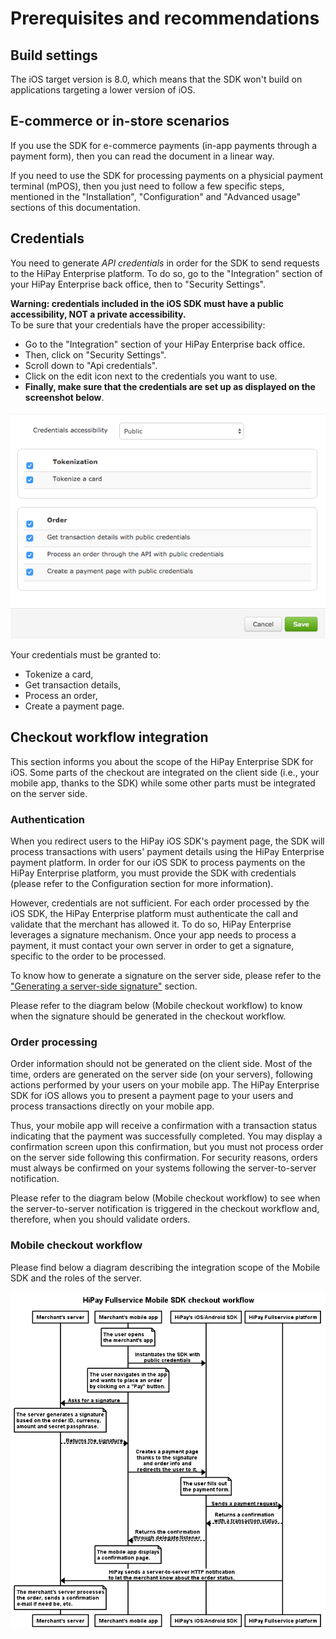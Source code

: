 # Prerequisites and recommendations

## Build settings

The iOS target version is 8.0, which means that the SDK won't build on applications targeting a lower version of iOS.

## E-commerce or in-store scenarios

If you use the SDK for e-commerce payments (in-app payments through a payment form), then you can read the document in a linear way.

If you need to use the SDK for processing payments on a physicial payment terminal (mPOS), then you just need to follow a few specific steps, mentioned in the "Installation", "Configuration" and "Advanced usage" sections of this documentation.

## Credentials

You need to generate *API credentials* in order for the SDK to send requests to the HiPay Enterprise platform. To do so, go to the "Integration" section of your HiPay Enterprise back office, then to "Security Settings".

**Warning: credentials included in the iOS SDK must have a public accessibility, NOT a private accessibility.**  
To be sure that your credentials have the proper accessibility:

- Go to the "Integration" section of your HiPay Enterprise back office.
- Then, click on "Security Settings".
- Scroll down to "Api credentials".
- Click on the edit icon next to the credentials you want to use. 
- **Finally, make sure that the credentials are set up as displayed on the screenshot below**.

![Credentials accessibility](images/credentials_accessibility.png)

Your credentials must be granted to:

- Tokenize a card,
- Get transaction details,
- Process an order, 
- Create a payment page.

## Checkout workflow integration

This section informs you about the scope of the HiPay Enterprise SDK for iOS. Some parts of the checkout are integrated on the client side (i.e., your mobile app, thanks to the SDK) while some other parts must be integrated on the server side.

### Authentication

When you redirect users to the HiPay iOS SDK's payment page, the SDK will process transactions with users' payment details using the HiPay Enterprise payment platform. In order for our iOS SDK to process payments on the HiPay Enterprise platform, you must provide the SDK with credentials (please refer to the Configuration section for more information).

However, credentials are not sufficient. For each order processed by the iOS SDK, the HiPay Enterprise platform must authenticate the call and validate that the merchant has allowed it. To do so, HiPay Enterprise leverages a signature mechanism. Once your app needs to process a payment, it must contact your own server in order to get a signature, specific to the order to be processed.

To know how to generate a signature on the server side, please refer to the ["Generating a server-side signature"](#generating-a-server-side-signature) section.

Please refer to the diagram below (Mobile checkout workflow) to know when the signature should be generated in the checkout workflow.

### Order processing

Order information should not be generated on the client side. Most of the time, orders are generated on the server side (on your servers), following actions performed by your users on your mobile app. The HiPay Enterprise SDK for iOS allows you to present a payment page to your users and process transactions directly on your mobile app. 

Thus, your mobile app will receive a confirmation with a transaction status indicating that the payment was successfully completed. You may display a confirmation screen upon this confirmation, but you must not process order on the server side following this confirmation. For security reasons, orders must always be confirmed on your systems following the server-to-server notification.

Please refer to the diagram below (Mobile checkout workflow) to see when the server-to-server notification is triggered in the checkout workflow and, therefore, when you should validate orders.

### Mobile checkout workflow

Please find below a diagram describing the integration scope of the Mobile SDK and the roles of the server.

![HiPay Enterprise Mobile SDK checkout workflow](images/workflow.png)